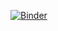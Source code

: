 [![Binder](https://mybinder.org/badge_logo.svg)](https://mybinder.org/v2/gh/sunnights/python.git/master)
